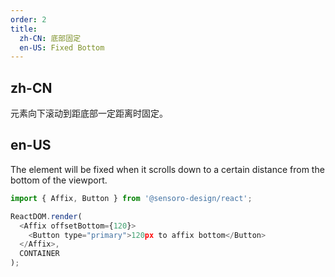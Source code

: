```yaml
---
order: 2
title:
  zh-CN: 底部固定
  en-US: Fixed Bottom
---
```


## zh-CN

元素向下滚动到距底部一定距离时固定。

## en-US

The element will be fixed when it scrolls down to a certain distance from the bottom of the viewport.

```js
import { Affix, Button } from '@sensoro-design/react';

ReactDOM.render(
  <Affix offsetBottom={120}>
    <Button type="primary">120px to affix bottom</Button>
  </Affix>,
  CONTAINER
);
```
